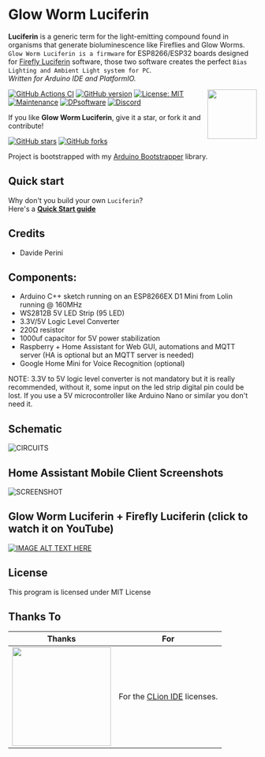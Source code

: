 # Glow Worm Luciferin
**Luciferin** is a generic term for the light-emitting compound found in organisms that generate bioluminescence like Fireflies and Glow Worms.
`Glow Worm Luciferin is a firmware` for ESP8266/ESP32 boards designed for [Firefly Luciferin](https://github.com/sblantipodi/firefly_luciferin) software, those two software creates the perfect `Bias Lighting and Ambient Light system for PC`.  
_Written for Arduino IDE and PlatformIO._  
  
  
<img align="right" width="100" height="100" src="https://github.com/sblantipodi/pc_ambilight/blob/master/data/img/pc_ambilight_logo.png">


[![GitHub Actions CI](https://github.com/sblantipodi/pc_ambilight/workflows/GitHub%20Actions%20CI/badge.svg)](https://github.com/sblantipodi/pc_ambilight/actions)
[![GitHub version](https://img.shields.io/github/v/release/sblantipodi/pc_ambilight.svg)](https://github.com/sblantipodi/pc_ambilight/releases)
[![License: MIT](https://img.shields.io/badge/License-MIT-yellow.svg)](https://opensource.org/licenses/MIT)
[![Maintenance](https://img.shields.io/badge/Maintained%3F-yes-green.svg)](https://GitHub.com/sblantipodi/pc_ambilight/graphs/commit-activity)
[![DPsoftware](https://img.shields.io/static/v1?label=DP&message=Software&color=orange)](https://www.dpsoftware.org)
[![Discord](https://img.shields.io/discord/747247942074892328.svg?label=&logo=discord&logoColor=ffffff&color=7389D8&labelColor=6A7EC2)](https://discord.gg/aXf9jeN)


If you like **Glow Worm Luciferin**, give it a star, or fork it and contribute!

[![GitHub stars](https://img.shields.io/github/stars/sblantipodi/pc_ambilight.svg?style=social&label=Star)](https://github.com/sblantipodi/pc_ambilight/stargazers)
[![GitHub forks](https://img.shields.io/github/forks/sblantipodi/pc_ambilight.svg?style=social&label=Fork)](https://github.com/sblantipodi/pc_ambilight/network)

Project is bootstrapped with my [Arduino Bootstrapper](https://github.com/sblantipodi/arduino_bootstrapper) library.

## Quick start
Why don't you build your own `Luciferin`?  
Here's a [**Quick Start guide**](https://github.com/sblantipodi/firefly_luciferin/wiki/Quick-start)  

## Credits
- Davide Perini

## Components:
- Arduino C++ sketch running on an ESP8266EX D1 Mini from Lolin running @ 160MHz
- WS2812B 5V LED Strip (95 LED)
- 3.3V/5V Logic Level Converter 
- 220Ω resistor
- 1000uf capacitor for 5V power stabilization
- Raspberry + Home Assistant for Web GUI, automations and MQTT server (HA is optional but an MQTT server is needed)
- Google Home Mini for Voice Recognition (optional)

NOTE: 3.3V to 5V logic level converter is not mandatory but it is really recommended, without it, some input on the led strip digital pin could be lost. If you use a 5V microcontroller like Arduino Nano or similar you don't need it.

## Schematic
![CIRCUITS](https://github.com/sblantipodi/pc_ambilight/blob/master/data/img/ambilight_bb.png)

## Home Assistant Mobile Client Screenshots
![SCREENSHOT](https://github.com/sblantipodi/pc_ambilight/blob/master/data/img/HA_mobile_client_screenshot.jpg)

## Glow Worm Luciferin + Firefly Luciferin (click to watch it on YouTube)
[![IMAGE ALT TEXT HERE](https://github.com/sblantipodi/pc_ambilight/blob/master/data/img/pc_ambilight.png)](https://www.youtube.com/watch?v=68pnR5HMCTU)

## License
This program is licensed under MIT License

## Thanks To 
|  Thanks              |  For                           |
|----------------------|--------------------------------|
|<a href="https://www.jetbrains.com/"><img width="200" src="https://raw.githubusercontent.com/sblantipodi/arduino_bootstrapper/master/data/img/jetbrains.png"></a>| For the <a href="https://www.jetbrains.com/clion">CLion IDE</a> licenses.|

